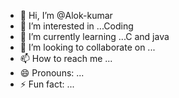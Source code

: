 - 👋 Hi, I’m @Alok-kumar
- 👀 I’m interested in ...Coding
- 🌱 I’m currently learning ...C and java
- 💞️ I’m looking to collaborate on ...
- 📫 How to reach me ...
- 😄 Pronouns: ...
- ⚡ Fun fact: ...

<!---
Alok-g/Alok-g is a ✨ special ✨ repository because its `README.md` (this file) appears on your GitHub profile.
You can click the Preview link to take a look at your changes.
--->
